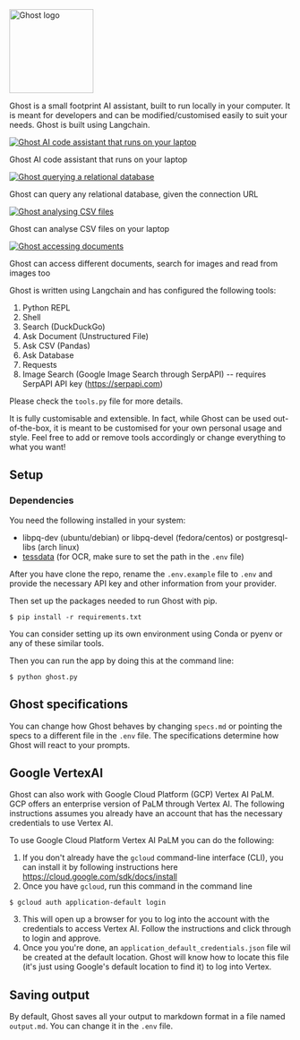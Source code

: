 <img src="static/logo.png" alt="Ghost logo" width="150px"/>

Ghost is a small footprint AI assistant, built to run locally in your computer. It is meant for developers and can be modified/customised easily to suit your needs. Ghost is built using Langchain.

[![Ghost AI code assistant that runs on your laptop](https://img.youtube.com/vi/JOhN2E7VpIg/0.jpg)](https://youtu.be/JOhN2E7VpIg)

Ghost AI code assistant that runs on your laptop

[![Ghost querying a relational database](https://img.youtube.com/vi/LMUp3OLz9QY/0.jpg)](https://youtu.be/LMUp3OLz9QY)

Ghost can query any relational database, given the connection URL

[![Ghost analysing CSV files](https://img.youtube.com/vi/6LINgbkEy9k/0.jpg)](https://youtu.be/6LINgbkEy9k)

Ghost can analyse CSV files on your laptop

[![Ghost accessing documents](https://img.youtube.com/vi/3J5guAtRLGI/0.jpg)](https://youtu.be/3J5guAtRLGI)

Ghost can access different documents, search for images and read from images too

Ghost is written using Langchain and has configured the following tools:

1. Python REPL 
2. Shell 
3. Search (DuckDuckGo)
4. Ask Document (Unstructured File)
5. Ask CSV (Pandas)
6. Ask Database
7. Requests
8. Image Search (Google Image Search through SerpAPI) -- requires SerpAPI API key (https://serpapi.com)
   
Please check the `tools.py` file for more details.

It is fully customisable and extensible. In fact, while Ghost can be used out-of-the-box, it is meant to be customised for your own personal usage and style. Feel free to add or remove tools accordingly or change everything to what you want!

## Setup

### Dependencies
You need the following installed in your system:
- libpq-dev (ubuntu/debian) or libpq-devel (fedora/centos) or postgresql-libs (arch linux) 
- [tessdata](https://github.com/tesseract-ocr/tessdata) (for OCR, make sure to set the path in the `.env` file)

After you have clone the repo, rename the `.env.example` file to `.env` and provide the necessary API key and other information from your provider.

Then set up the packages needed to run Ghost with pip.

```
$ pip install -r requirements.txt
```

You can consider setting up its own environment using Conda or pyenv or any of these similar tools.

Then you can run the app by doing this at the command line:

```
$ python ghost.py
```

## Ghost specifications

You can change how Ghost behaves by changing `specs.md` or pointing the specs to a different file in the `.env` file. The specifications determine how Ghost will react to your prompts.

## Google VertexAI

Ghost can also work with Google Cloud Platform (GCP) Vertex AI PaLM. GCP offers an enterprise version of PaLM through Vertex AI. The following instructions assumes you already have an account that has the necessary credentials to use Vertex AI. 

To use Google Cloud Platform Vertex AI PaLM you can do the following:

1. If you don't already have the `gcloud` command-line interface (CLI), you can install it by following instructions here https://cloud.google.com/sdk/docs/install
2. Once you have `gcloud`, run this command in the command line

```
$ gcloud auth application-default login
```

3. This will open up a browser for you to log into the account with the credentials to access Vertex AI. Follow the instructions and click through to login and approve.
4. Once you you're done, an `application_default_credentials.json` file wil be created at the default location. Ghost will know how to locate this file (it's just using Google's default location to find it) to log into Vertex. 

## Saving output

By default, Ghost saves all your output to markdown format in a file named `output.md`. You can change it in the `.env` file.